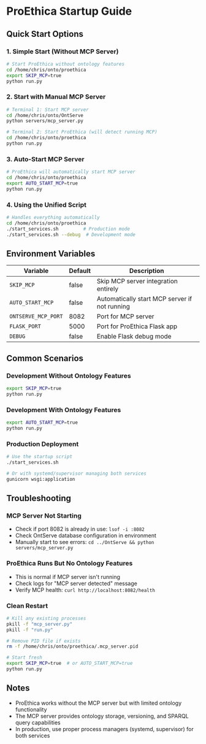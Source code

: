 # ProEthica Startup Guide

## Quick Start Options

### 1. Simple Start (Without MCP Server)
```bash
# Start ProEthica without ontology features
cd /home/chris/onto/proethica
export SKIP_MCP=true
python run.py
```

### 2. Start with Manual MCP Server
```bash
# Terminal 1: Start MCP server
cd /home/chris/onto/OntServe
python servers/mcp_server.py

# Terminal 2: Start ProEthica (will detect running MCP)
cd /home/chris/onto/proethica
python run.py
```

### 3. Auto-Start MCP Server
```bash
# ProEthica will automatically start MCP server
cd /home/chris/onto/proethica
export AUTO_START_MCP=true
python run.py
```

### 4. Using the Unified Script
```bash
# Handles everything automatically
cd /home/chris/onto/proethica
./start_services.sh         # Production mode
./start_services.sh --debug  # Development mode
```

## Environment Variables

| Variable | Default | Description |
|----------|---------|-------------|
| `SKIP_MCP` | false | Skip MCP server integration entirely |
| `AUTO_START_MCP` | false | Automatically start MCP server if not running |
| `ONTSERVE_MCP_PORT` | 8082 | Port for MCP server |
| `FLASK_PORT` | 5000 | Port for ProEthica Flask app |
| `DEBUG` | false | Enable Flask debug mode |

## Common Scenarios

### Development Without Ontology Features
```bash
export SKIP_MCP=true
python run.py
```

### Development With Ontology Features
```bash
export AUTO_START_MCP=true
python run.py
```

### Production Deployment
```bash
# Use the startup script
./start_services.sh

# Or with systemd/supervisor managing both services
gunicorn wsgi:application
```

## Troubleshooting

### MCP Server Not Starting
- Check if port 8082 is already in use: `lsof -i :8082`
- Check OntServe database configuration in environment
- Manually start to see errors: `cd ../OntServe && python servers/mcp_server.py`

### ProEthica Runs But No Ontology Features
- This is normal if MCP server isn't running
- Check logs for "MCP server detected" message
- Verify MCP health: `curl http://localhost:8082/health`

### Clean Restart
```bash
# Kill any existing processes
pkill -f "mcp_server.py"
pkill -f "run.py"

# Remove PID file if exists
rm -f /home/chris/onto/proethica/.mcp_server.pid

# Start fresh
export SKIP_MCP=true  # or AUTO_START_MCP=true
python run.py
```

## Notes
- ProEthica works without the MCP server but with limited ontology functionality
- The MCP server provides ontology storage, versioning, and SPARQL query capabilities
- In production, use proper process managers (systemd, supervisor) for both services
